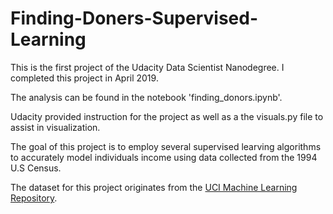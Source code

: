 # Finding-Doners-Supervised-Learning
This is the first project of the Udacity Data Scientist Nanodegree. I completed this project in April 2019. 

The analysis can be found in the notebook 'finding_donors.ipynb'.

Udacity provided instruction for the project as well as a the visuals.py file to assist in visualization.

The goal of this project is to employ several supervised learving algorithms to accurately model individuals income using data collected from the 1994 U.S Census. 

The dataset for this project originates from the [UCI Machine Learning Repository](https://archive.ics.uci.edu/ml/datasets/Census+Income). 
